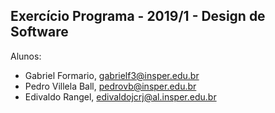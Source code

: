 Exercício Programa - 2019/1 - Design de Software
------------------------------------------------

Alunos: 
- Gabriel Formario, gabrielf3@insper.edu.br
- Pedro Villela Ball, pedrovb@insper.edu.br
- Edivaldo Rangel, edivaldojcrj@al.insper.edu.br

